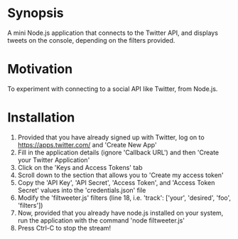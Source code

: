 # Synopsis
A mini Node.js application that connects to the Twitter API, and displays tweets on the console, depending on the filters provided.

# Motivation
To experiment with connecting to a social API like Twitter, from Node.js.

# Installation

1. Provided that you have already signed up with Twitter, log on to https://apps.twitter.com/ and 'Create New App'
2. Fill in the application details (ignore 'Callback URL') and then 'Create your Twitter Application'
3. Click on the 'Keys and Access Tokens' tab
4. Scroll down to the section that allows you to 'Create my access token'
5. Copy the 'API Key', 'API Secret', 'Access Token', and 'Access Token Secret' values into the 'credentials.json' file
6. Modify the 'filtweeter.js' filters (line 18, i.e. 'track': ['your', 'desired', 'foo', 'filters'])
7. Now, provided that you already have node.js installed on your system, run the application with the command 'node filtweeter.js'
8. Press Ctrl-C to stop the stream!
